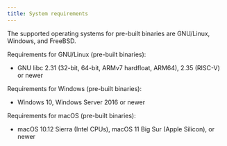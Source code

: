```yaml
---
title: System requirements
---
```


The supported operating systems for pre-built binaries are GNU/Linux, Windows, and FreeBSD.

Requirements for GNU/Linux (pre-built binaries):

- GNU libc 2.31 (32-bit, 64-bit, ARMv7 hardfloat, ARM64), 2.35 (RISC-V) or newer

Requirements for Windows (pre-built binaries):

- Windows 10, Windows Server 2016 or newer

Requirements for macOS (pre-built binaries):

- macOS 10.12 Sierra (Intel CPUs), macOS 11 Big Sur (Apple Silicon), or newer
